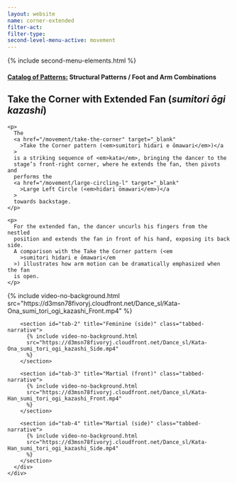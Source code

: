 ```yaml
---
layout: website
name: corner-extended
filter-act:
filter-type:
second-level-menu-active: movement
---
```


{% include second-menu-elements.html %}

<main class="page-content">
  <div class="text-container">
    <h4>
      <a href="/movement/">Catalog of Patterns:</a> Structural Patterns / Foot
      and Arm Combinations
    </h4>
    <h2>Take the Corner with Extended Fan (<em>sumitori ōgi kazashi</em>)</h2>

    <p>
      The
      <a href="/movement/take-the-corner" target="_blank"
        >Take the Corner pattern (<em>sumitori hidari e ōmawari</em>)</a
      >
      is a striking sequence of <em>kata</em>, bringing the dancer to the
      stage’s front-right corner, where he extends the fan, then pivots and
      performs the
      <a href="/movement/large-circling-l" target="_blank"
        >Large Left Circle (<em>hidari ōmawari</em>)</a
      >
      towards backstage.
    </p>

    <p>
      For the extended fan, the dancer uncurls his fingers from the nestled
      position and extends the fan in front of his hand, exposing its back side.
      A comparison with the Take the Corner pattern (<em
        >sumitori hidari e ōmawari</em
      >) illustrates how arm motion can be dramatically emphasized when the fan
      is open.
    </p>
  </div>

  <div class="tabs-container">
    <div class="tabs-container__links">
      <div class="wrapper">
        <div id="tabs"></div>
      </div>
    </div>
    <div class="tabs-container__content">
      <div class="wrapper">
        <section id="tab-1" title="Feminine (front)" class="tabbed-narrative">
          {% include video-no-background.html
          src="https://d3msn78fivoryj.cloudfront.net/Dance_sl/Kata-Ona_sumi_tori_ogi_kazashi_Front.mp4"
          %}
        </section>

        <section id="tab-2" title="Feminine (side)" class="tabbed-narrative">
          {% include video-no-background.html
          src="https://d3msn78fivoryj.cloudfront.net/Dance_sl/Kata-Ona_sumi_tori_ogi_kazashi_Side.mp4"
          %}
        </section>

        <section id="tab-3" title="Martial (front)" class="tabbed-narrative">
          {% include video-no-background.html
          src="https://d3msn78fivoryj.cloudfront.net/Dance_sl/Kata-Han_sumi_tori_ogi_kazashi_Front.mp4"
          %}
        </section>

        <section id="tab-4" title="Martial (side)" class="tabbed-narrative">
          {% include video-no-background.html
          src="https://d3msn78fivoryj.cloudfront.net/Dance_sl/Kata-Han_sumi_tori_ogi_kazashi_Side.mp4"
          %}
        </section>
      </div>
    </div>
  </div>
</main>

